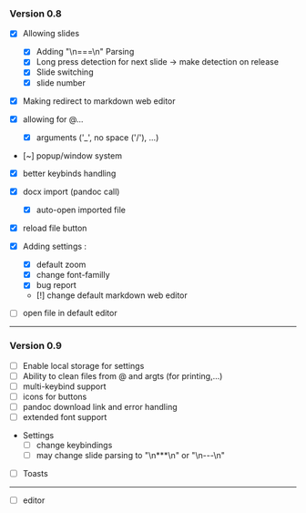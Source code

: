 ### Version 0.8

- [x] Allowing slides
    - [x] Adding "\n===\n" Parsing
    - [x] Long press detection for next slide -> make detection on release
    - [x] Slide switching
    - [x] slide number

- [x] Making redirect to markdown web editor

- [x] allowing for @... 
    - [x] arguments ('_', no space ('/'), ...)

- [~] popup/window system
- [x] better keybinds handling
- [x] docx import (pandoc call)
    - [x] auto-open imported file

- [x] reload file button
- [x] Adding settings : 
    - [x] default zoom
    - [x] change font-familly
    - [x] bug report
    - [!] change default markdown web editor

- [ ] open file in default editor

---

### Version 0.9

- [ ] Enable local storage for settings 
- [ ] Ability to clean files from @ and argts (for printing,...)
- [ ] multi-keybind support
- [ ] icons for buttons
- [ ] pandoc download link and error handling
- [ ] extended font support
- Settings
    - [ ] change keybindings
    - [ ] may change slide parsing to "\n***\n" or "\n---\n"
- [ ] Toasts

---

- [ ] editor
